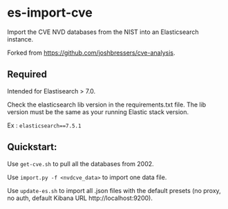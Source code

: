 # es-import-cve
Import the CVE NVD databases from the NIST into an Elasticsearch instance.

Forked from https://github.com/joshbressers/cve-analysis. 

## Required
Intended for Elastisearch > 7.0.

Check the elasticsearch lib version in the requirements.txt file. The lib version must be the same as your running Elastic stack version.

Ex : `elasticsearch==7.5.1`

## Quickstart:
Use `get-cve.sh` to pull all the databases from 2002.

Use `import.py -f <nvdcve_data>` to import one data file.

Use `update-es.sh` to import all .json files with the default presets (no proxy, no auth, default Kibana URL http://localhost:9200).